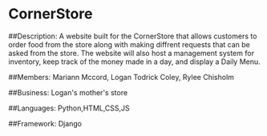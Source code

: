 # CornerStore

##Description:
A website built for the CornerStore that allows customers to order food from the store along with making diffrent requests that can be asked from
the store.  The website will also host a management system for inventory, keep track of the money made in a day, and display a Daily Menu.

##Members:
Mariann Mccord, Logan Todrick Coley, Rylee Chisholm

##Business:
Logan's mother's store

##Languages:
Python,HTML,CSS,JS

##Framework:
Django
